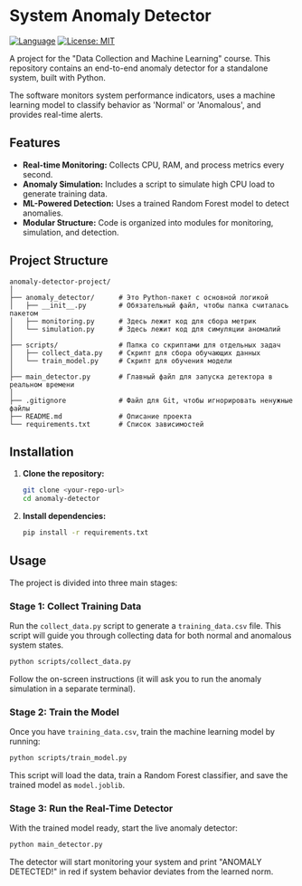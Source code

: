 # System Anomaly Detector

[![Language](https://img.shields.io/badge/Language-Python-blue.svg)](https://www.python.org/)
[![License: MIT](https://img.shields.io/badge/License-MIT-yellow.svg)](https://opensource.org/licenses/MIT)

A project for the "Data Collection and Machine Learning" course. This repository contains an end-to-end anomaly detector for a standalone system, built with Python.

The software monitors system performance indicators, uses a machine learning model to classify behavior as 'Normal' or 'Anomalous', and provides real-time alerts.

## Features

- **Real-time Monitoring:** Collects CPU, RAM, and process metrics every second.
- **Anomaly Simulation:** Includes a script to simulate high CPU load to generate training data.
- **ML-Powered Detection:** Uses a trained Random Forest model to detect anomalies.
- **Modular Structure:** Code is organized into modules for monitoring, simulation, and detection.

## Project Structure

```
anomaly-detector-project/
│
├── anomaly_detector/      # Это Python-пакет с основной логикой
│   ├── __init__.py        # Обязательный файл, чтобы папка считалась пакетом
│   ├── monitoring.py      # Здесь лежит код для сбора метрик
│   └── simulation.py      # Здесь лежит код для симуляции аномалий
│
├── scripts/               # Папка со скриптами для отдельных задач
│   ├── collect_data.py    # Скрипт для сбора обучающих данных
│   └── train_model.py     # Скрипт для обучения модели
│
├── main_detector.py       # Главный файл для запуска детектора в реальном времени
│
├── .gitignore             # Файл для Git, чтобы игнорировать ненужные файлы
├── README.md              # Описание проекта
└── requirements.txt       # Список зависимостей
```

## Installation

1.  **Clone the repository:**
    ```bash
    git clone <your-repo-url>
    cd anomaly-detector
    ```

2.  **Install dependencies:**
    ```bash
    pip install -r requirements.txt
    ```

## Usage

The project is divided into three main stages:

### Stage 1: Collect Training Data

Run the `collect_data.py` script to generate a `training_data.csv` file. This script will guide you through collecting data for both normal and anomalous system states.

```bash
python scripts/collect_data.py
```
Follow the on-screen instructions (it will ask you to run the anomaly simulation in a separate terminal).

### Stage 2: Train the Model

Once you have `training_data.csv`, train the machine learning model by running:

```bash
python scripts/train_model.py
```
This script will load the data, train a Random Forest classifier, and save the trained model as `model.joblib`.

### Stage 3: Run the Real-Time Detector

With the trained model ready, start the live anomaly detector:

```bash
python main_detector.py
```
The detector will start monitoring your system and print "ANOMALY DETECTED!" in red if system behavior deviates from the learned norm.
